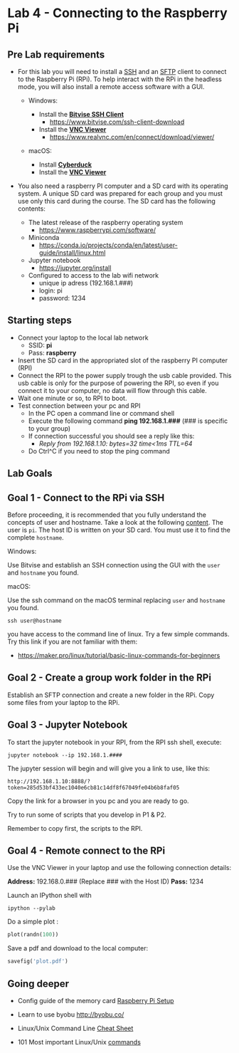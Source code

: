 # Lab 4 - Connecting to the Raspberry Pi

## Pre Lab requirements
* For this lab you will need to install a [SSH](https://en.wikipedia.org/wiki/Secure_Shell_Protocol) and an [SFTP](https://en.wikipedia.org/wiki/SSH_File_Transfer_Protocol) client to connect to the Raspberry Pi (RPi). To help interact with the RPi in the headless mode, you will also install a remote access software with a GUI.

    * Windows:
        * Install the [**Bitvise SSH Client**](https://www.bitvise.com/ssh-client-download)
            * https://www.bitvise.com/ssh-client-download 
        * Install the [**VNC Viewer**](https://www.realvnc.com/pt/connect/download/viewer)
            * https://www.realvnc.com/en/connect/download/viewer/ 

    * macOS:
        * Install [**Cyberduck**](https://cyberduck.io)
        * Install the [**VNC Viewer**](https://www.realvnc.com/pt/connect/download/viewer)

* You also need a raspberry PI computer and a SD card with its operating system. A unique SD card was prepared for each group and you must use only this card during the course. The SD card has the following contents:
    * The latest release of the raspberry operating system 
        * https://www.raspberrypi.com/software/
    * Miniconda
        * https://conda.io/projects/conda/en/latest/user-guide/install/linux.html
    * Jupyter notebook 
        * https://jupyter.org/install 
    * Configured to access to the lab wifi network
        * unique ip adress (192.168.1.###)
        * login: pi
        * password: 1234 

## Starting steps
* Connect your laptop to the local lab network
    * SSID: **pi**
    * Pass: **raspberry**
* Insert the SD card in the appropriated  slot of the raspberry PI computer (RPI) 
* Connect the RPI to the power supply trough the usb cable provided. This usb cable is only for the purpose of powering the RPI, so even if you connect it to your computer, no data will flow through this cable.
* Wait one minute or so, to RPI to boot.
* Test connection between your pc and RPI
    * In the PC open a command line or command shell
    * Execute the following command **ping 192.168.1.###** (### is specific to your group)  
    * If connection successful  you should see a reply like this:
        * *Reply from 192.168.1.10: bytes=32 time<1ms TTL=64*
    * Do Ctrl^C if you need to stop the ping command

## Lab Goals

## Goal 1 - Connect to the RPi via SSH
Before proceeding, it is recommended that you fully understand the concepts of user and hostname. Take a look at the following [content](https://searchnetworking.techtarget.com/definition/host).
The user is `pi`. The host ID is written on your SD card. You must use it to find the complete `hostname`.

Windows:

Use Bitvise and establish an SSH connection using the GUI with the `user` and `hostname` you found.


macOS:

Use the ssh command on the macOS terminal replacing `user` and `hostname` you found.

`
ssh user@hostname
`

you have access to the command line of linux. Try a few simple commands. Try this link if you are not familiar with them:
* https://maker.pro/linux/tutorial/basic-linux-commands-for-beginners

## Goal 2 - Create a group work folder in the RPi 
Establish an SFTP connection and create a new folder in the RPi. Copy some files from your laptop to the RPi.

## Goal 3 - Jupyter Notebook
To start the jupyter notebook in your RPI, from the RPI ssh shell, execute:

`
jupyter notebook --ip 192.168.1.####
`

The jupyter session will begin and will give you a link to use, like this:

`
http://192.168.1.10:8888/?token=285d53bf433ec1040e6cb81c14df8f67049fe04b6b8faf05
`

Copy the link for a browser in you pc and you are ready to go.

Try to run some of scripts that you develop in P1 & P2.

Remember to copy first, the scripts to the RPI.

## Goal 4 - Remote connect to the RPi

Use the VNC Viewer in your laptop and use the following connection details:

**Address:** 192.168.0.### (Replace ### with the Host ID)
**Pass:** 1234

Launch an IPython shell with

`
ipython --pylab
`

Do a simple plot :

```python
plot(randn(100))
```


Save a pdf and download to the local computer:  

```python
savefig('plot.pdf')
```


## Going deeper
* Config guide of the memory card [Raspberry Pi Setup](oldlabs/lab5.1-setting-up-raspberry-pi.md)

* Learn to use byobu http://byobu.co/

* Linux/Unix Command Line [Cheat Sheet](https://sites.tufts.edu/cbi/files/2013/01/linux_cheat_sheet.pdf)

* 101 Most important Linux/Unix [commands](https://dev.to/awwsmm/101-bash-commands-and-tips-for-beginners-to-experts-30je)
